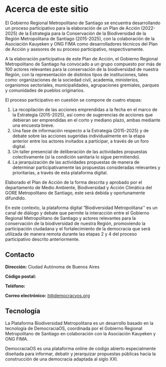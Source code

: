 # Acerca de este sitio

El Gobierno Regional Metropolitano de Santiago se encuentra desarrollando un proceso participativo para la elaboración de un Plan de Acción (2022-2025) de la Estrategia para la Conservación de la Biodiversidad de la Región Metropolitana de Santiago (2015-2025), con la colaboración de la Asociación Kauyeken y ONG FIMA como desarrolladores técnicos del Plan de Acción y asesores de su proceso participativo, respectivamente.
 
A la elaboración participativa de este Plan de Acción, el Gobierno Regional Metropolitano de Santiago ha convocado a un grupo compuesto por más de 100 actores relevantes para la conservación de la biodiversidad de nuestra Región, con la representación de distintos tipos de instituciones, tales como: organizaciones de la sociedad civil, academia, ministerios, organismos sectoriales, municipalidades, agrupaciones gremiales, parques y comunidades de pueblos originarios.
 
El proceso participativo en cuestión se compone de cuatro etapas:
 
1. La recopilación de las acciones emprendidas a la fecha en el marco de la Estrategia (2015-2025), así como de sugerencias de acciones que debieran ser emprendidas en el corto y mediano plazo, ambas mediante una encuesta breve. 
2. Una fase de información respecto a la Estrategia (2015-2025) y de debate sobre las acciones sugeridas individualmente en la etapa anterior entre los actores invitados a participar, a través de un foro digital.
3. Un taller presencial de deliberación de las actividades propuestas colectivamente (si la condición sanitaria lo sigue permitiendo).
4. La jerarquización de las actividades propuestas de manera de determinar participativamente las propuestas consideradas relevantes y prioritarias, a través de esta plataforma digital. 
 
Elaborado el Plan de Acción de la forma descrita y aprobado por el departamento de Medio Ambiente, Biodiversidad y Acción Climática del GORE Metropolitano de Santiago, este será debida y oportunamente difundido.
 
En este contexto, la plataforma digital “Biodiversidad Metropolitana'' es un canal de diálogo y debate que permite la interacción entre el Gobierno Regional Metropolitano de Santiago y actores relevantes para la conservación de la biodiversidad de nuestra Región, promoviendo la participación ciudadana y el fortalecimiento de la democracia que será utilizada de manera remota durante las etapas 2 y 4 del proceso participativo descrito anteriormente.



## Contacto

**Dirección:** Ciudad Autónoma de Buenos Aires

**Código postal:** 

**Teléfono:** 

**Correo electrónico:** [it@democracyos.org](mailto:it@democracyos.org)
​
## Tecnología

La Plataforma Biodiversidad Metropolitana es un desarrollo basado en la tecnología de DemocraciaOS, coordinada por el Gobierno Regional Metropolitano de Santiago en colaboración con la Asociación Kauyeken y ONG FIMA.

DemocraciaOS es una plataforma online de código abierto especialmente diseñada para informar, debatir y jerarquizar propuestas públicas hacia la construcción de una democracia adaptada al siglo XXI.
